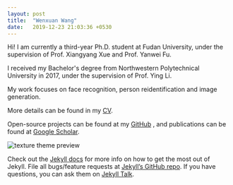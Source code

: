 ```yaml
---
layout: post
title:  "Wenxuan Wang"
date:   2019-12-23 21:03:36 +0530
---
```

Hi! I am currently a third-year Ph.D. student at Fudan University, under the supervision of Prof. Xiangyang Xue and Prof. Yanwei Fu. 

I received my Bachelor's degree from Northwestern Polytechnical University in 2017, under the supervision of Prof. Ying Li. 

My work focuses on face recognition, person reidentification and image generation. 

More details can be found in my <a href="https://github.com/wxwangIris" target="_blank">CV</a>.

Open-source projects can be found at my <a href="https://github.com/wxwangIris" target="_blank">GitHub</a>
, and publications can be found at <a href="https://scholar.google.com/citations?user=BN9Q_dcAAAAJ&hl=en" target="_blank">Google Scholar</a>.


![texture theme preview](https://images.unsplash.com/photo-1500322969630-a26ab6eb64cc?ixlib=rb-1.2.1&ixid=eyJhcHBfaWQiOjEyMDd9&w=1000&q=80)

Check out the [Jekyll docs][jekyll-docs] for more info on how to get the most out of Jekyll. File all bugs/feature requests at [Jekyll’s GitHub repo][jekyll-gh]. If you have questions, you can ask them on [Jekyll Talk][jekyll-talk].

[jekyll-docs]: https://jekyllrb.com/docs/home
[jekyll-gh]:   https://github.com/jekyll/jekyll
[jekyll-talk]: https://talk.jekyllrb.com/

